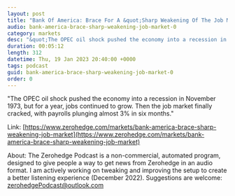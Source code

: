 ```yaml
---
layout: post
title: "Bank Of America: Brace For A &quot;Sharp Weakening Of The Job Market&quot;"
audio: bank-america-brace-sharp-weakening-job-market-0
category: markets
desc: "&quot;The OPEC oil shock pushed the economy into a recession in November 1973, but for a year, jobs continued to grow. Then the job market finally cracked, with payrolls plunging almost 3% in six months.&quot;"
duration: 00:05:12
length: 312
datetime: Thu, 19 Jan 2023 20:40:00 +0000
tags: podcast
guid: bank-america-brace-sharp-weakening-job-market-0
order: 0
---
```

&quot;The OPEC oil shock pushed the economy into a recession in November 1973, but for a year, jobs continued to grow. Then the job market finally cracked, with payrolls plunging almost 3% in six months.&quot;

Link: [https://www.zerohedge.com/markets/bank-america-brace-sharp-weakening-job-market](https://www.zerohedge.com/markets/bank-america-brace-sharp-weakening-job-market)

About: The Zerohedge Podcast is a non-commercial, automated program, designed to give people a way to get news from Zerohedge in an audio format.  I am actively working on tweaking and improving the setup to create a better listening experience (December 2022).  Suggestions are welcome: [zerohedgePodcast@outlook.com](mailto:zerohedgePodcast@outlook.com)